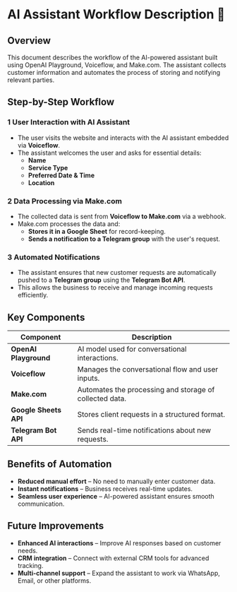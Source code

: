 # AI Assistant Workflow Description 🚀  

## Overview  
This document describes the workflow of the AI-powered assistant built using OpenAI Playground, Voiceflow, and Make.com. The assistant collects customer information and automates the process of storing and notifying relevant parties.  

## Step-by-Step Workflow  

### 1 User Interaction with AI Assistant  
- The user visits the website and interacts with the AI assistant embedded via **Voiceflow**.  
- The assistant welcomes the user and asks for essential details:  
  - **Name**  
  - **Service Type**  
  - **Preferred Date & Time**  
  - **Location**  

### 2 Data Processing via Make.com  
- The collected data is sent from **Voiceflow to Make.com** via a webhook.  
- Make.com processes the data and:  
  - **Stores it in a Google Sheet** for record-keeping.  
  - **Sends a notification to a Telegram group** with the user's request.  

### 3 Automated Notifications  
- The assistant ensures that new customer requests are automatically pushed to a **Telegram group** using the **Telegram Bot API**.  
- This allows the business to receive and manage incoming requests efficiently.  

## Key Components  
| Component       | Description |  
|----------------|------------|  
| **OpenAI Playground** | AI model used for conversational interactions. |  
| **Voiceflow** | Manages the conversational flow and user inputs. |  
| **Make.com** | Automates the processing and storage of collected data. |  
| **Google Sheets API** | Stores client requests in a structured format. |  
| **Telegram Bot API** | Sends real-time notifications about new requests. |  

##  Benefits of Automation  
- **Reduced manual effort** – No need to manually enter customer data.  
- **Instant notifications** – Business receives real-time updates.  
- **Seamless user experience** – AI-powered assistant ensures smooth communication.  

##  Future Improvements  
- **Enhanced AI interactions** – Improve AI responses based on customer needs.  
- **CRM integration** – Connect with external CRM tools for advanced tracking.  
- **Multi-channel support** – Expand the assistant to work via WhatsApp, Email, or other platforms.  


